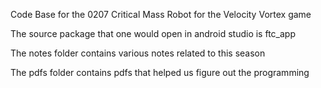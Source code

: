 Code Base for the 0207 Critical Mass Robot for the Velocity Vortex game

The source package that one would open in android studio is ftc_app

The notes folder contains various notes related to this season

The pdfs folder contains pdfs that helped us figure out the programming

